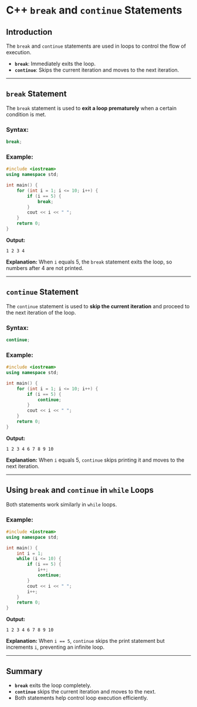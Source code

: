 # C++ `break` and `continue` Statements

## Introduction

The `break` and `continue` statements are used in loops to control the flow of execution.

- **`break`**: Immediately exits the loop.
- **`continue`**: Skips the current iteration and moves to the next iteration.

---

## `break` Statement

The `break` statement is used to **exit a loop prematurely** when a certain condition is met.

### Syntax:

```cpp
break;
```

### Example:

```cpp
#include <iostream>
using namespace std;

int main() {
    for (int i = 1; i <= 10; i++) {
        if (i == 5) {
            break;
        }
        cout << i << " ";
    }
    return 0;
}
```

**Output:**

```
1 2 3 4
```

**Explanation:** When `i` equals 5, the `break` statement exits the loop, so numbers after 4 are not printed.

---

## `continue` Statement

The `continue` statement is used to **skip the current iteration** and proceed to the next iteration of the loop.

### Syntax:

```cpp
continue;
```

### Example:

```cpp
#include <iostream>
using namespace std;

int main() {
    for (int i = 1; i <= 10; i++) {
        if (i == 5) {
            continue;
        }
        cout << i << " ";
    }
    return 0;
}
```

**Output:**

```
1 2 3 4 6 7 8 9 10
```

**Explanation:** When `i` equals 5, `continue` skips printing it and moves to the next iteration.

---

## Using `break` and `continue` in `while` Loops

Both statements work similarly in `while` loops.

### Example:

```cpp
#include <iostream>
using namespace std;

int main() {
    int i = 1;
    while (i <= 10) {
        if (i == 5) {
            i++;
            continue;
        }
        cout << i << " ";
        i++;
    }
    return 0;
}
```

**Output:**

```
1 2 3 4 6 7 8 9 10
```

**Explanation:** When `i == 5`, `continue` skips the print statement but increments `i`, preventing an infinite loop.

---

## Summary

- **`break`** exits the loop completely.
- **`continue`** skips the current iteration and moves to the next.
- Both statements help control loop execution efficiently.
